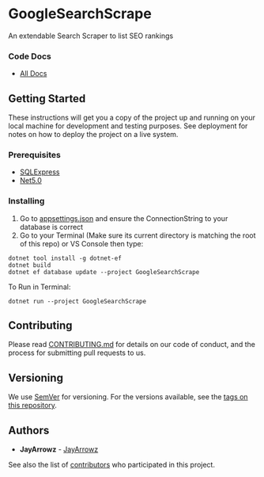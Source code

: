 # GoogleSearchScrape
An extendable Search Scraper to list SEO rankings

### Code Docs
* [All Docs](/GoogleSearchScrape/api)

## Getting Started

These instructions will get you a copy of the project up and running on your local machine for development and testing purposes. See deployment for notes on how to deploy the project on a live system.

### Prerequisites
* [SQLExpress](https://www.microsoft.com/en-us/download/details.aspx?id=101064)
* [Net5.0](https://dotnet.microsoft.com/download/dotnet/5.0)

### Installing
1. Go to [appsettings.json](https://github.com/JayArrowz/GoogleSearchScrape/blob/master/GoogleSearchScrape/appsettings.json) and ensure the ConnectionString to your database is correct
2. Go to your Terminal (Make sure its current directory is matching the root of this repo) or VS Console then type:
```
dotnet tool install -g dotnet-ef
dotnet build
dotnet ef database update --project GoogleSearchScrape
```

To Run in Terminal: 
```
dotnet run --project GoogleSearchScrape
```

## Contributing

Please read [CONTRIBUTING.md](https://gist.github.com/PurpleBooth/b24679402957c63ec426) for details on our code of conduct, and the process for submitting pull requests to us.

## Versioning

We use [SemVer](http://semver.org/) for versioning. For the versions available, see the [tags on this repository](https://github.com/JayArrowz/GoogleSearchScrape/tags). 

## Authors

* **JayArrowz** - [JayArrowz](https://github.com/JayArrowz)

See also the list of [contributors](https://github.com/JayArrowz/GoogleSearchScrape/contributors) who participated in this project.
